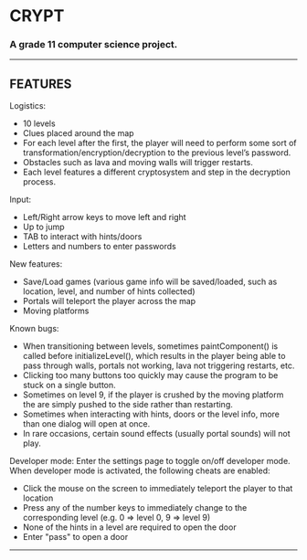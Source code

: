 # CRYPT

### A grade 11 computer science project.

---

## FEATURES

Logistics:

- 10 levels
- Clues placed around the map
- For each level after the first, the player will need to perform some sort of transformation/encryption/decryption to the previous level’s password.
- Obstacles such as lava and moving walls will trigger restarts.
- Each level features a different cryptosystem and step in the decryption process.

Input:

- Left/Right arrow keys to move left and right
- Up to jump
- TAB to interact with hints/doors
- Letters and numbers to enter passwords

New features:

- Save/Load games (various game info will be saved/loaded, such as location, level, and number of hints collected)
- Portals will teleport the player across the map
- Moving platforms

Known bugs:

- When transitioning between levels, sometimes paintComponent() is called before initializeLevel(), which results in the player being able to pass through walls, portals not working, lava not triggering restarts, etc.
- Clicking too many buttons too quickly may cause the program to be stuck on a single button.
- Sometimes on level 9, if the player is crushed by the moving platform the are simply pushed to the side rather than restarting.
- Sometimes when interacting with hints, doors or the level info, more than one dialog will open at once.
- In rare occasions, certain sound effects (usually portal sounds) will not play.

Developer mode:
Enter the settings page to toggle on/off developer mode. When developer mode is activated, the following cheats are enabled:

- Click the mouse on the screen to immediately teleport the player to that location
- Press any of the number keys to immediately change to the corresponding level (e.g. 0 => level 0, 9 => level 9)
- None of the hints in a level are required to open the door
- Enter "pass" to open a door

---
